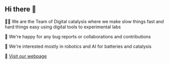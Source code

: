 ## Hi there 👋

🙋‍♀️ We are the Team of Digital catalysis where we make slow things fast and hard things easy using digital tools to experimental labs

🌈 We're happy for any bug reports or collaborations and contributions

🍿 We're interested mostly in robotics and AI for batteries and catalysis

🧙 [Visit our webpage]([https://www.ch.nat.tum.de/digicat/landing-page/)
